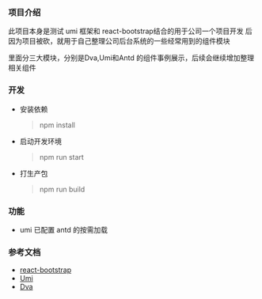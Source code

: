 ### 项目介绍

此项目本身是测试 umi 框架和 react-bootstrap结合的用于公司一个项目开发
后因为项目被砍，就用于自己整理公司后台系统的一些经常用到的组件模块

里面分三大模块，分别是Dva,Umi和Antd 的组件事例展示，后续会继续增加整理相关组件

### 开发

- 安装依赖
  > npm install
- 启动开发环境
  > npm run start
- 打生产包
  > npm run build

### 功能

- umi 已配置 antd 的按需加载

### 参考文档

- [react-bootstrap](https://react-bootstrap.github.io/getting-started/introduction)
- [Umi](https://umijs.org/zh/plugin/)
- [Dva](https://dvajs.com/)

